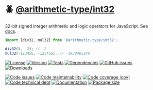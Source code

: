 :beetle: [@arithmetic-type/int32](https://arithmetic-type.github.io/int32)
==

32-bit signed integer arithmetic and logic operators for JavaScript.
See [docs](https://arithmetic-type.github.io/int32/index.html).

```js
import {div32, mul32} from '@arithmetic-type/int32';

div32(5, -2); // -2
mul32(-123456, -123456); // -1938485248
```

[![License](https://img.shields.io/github/license/arithmetic-type/int32.svg)](https://raw.githubusercontent.com/arithmetic-type/int32/main/LICENSE)
[![Version](https://img.shields.io/npm/v/@arithmetic-type/int32.svg)](https://www.npmjs.org/package/@arithmetic-type/int32)
[![Tests](https://img.shields.io/github/actions/workflow/status/arithmetic-type/int32/ci.yml?branch=main&event=push&label=tests)](https://github.com/arithmetic-type/int32/actions/workflows/ci.yml?query=branch:main)
[![Dependencies](https://img.shields.io/librariesio/github/arithmetic-type/int32.svg)](https://github.com/arithmetic-type/int32/network/dependencies)
[![GitHub issues](https://img.shields.io/github/issues/arithmetic-type/int32.svg)](https://github.com/arithmetic-type/int32/issues)
[![Downloads](https://img.shields.io/npm/dm/@arithmetic-type/int32.svg)](https://www.npmjs.org/package/@arithmetic-type/int32)

[![Code issues](https://img.shields.io/codeclimate/issues/arithmetic-type/int32.svg)](https://codeclimate.com/github/arithmetic-type/int32/issues)
[![Code maintainability](https://img.shields.io/codeclimate/maintainability/arithmetic-type/int32.svg)](https://codeclimate.com/github/arithmetic-type/int32/trends/churn)
[![Code coverage (cov)](https://img.shields.io/codecov/c/gh/arithmetic-type/int32/main.svg)](https://codecov.io/gh/arithmetic-type/int32)
[![Code technical debt](https://img.shields.io/codeclimate/tech-debt/arithmetic-type/int32.svg)](https://codeclimate.com/github/arithmetic-type/int32/trends/technical_debt)
[![Documentation](https://arithmetic-type.github.io/int32/badge.svg)](https://arithmetic-type.github.io/int32/source.html)
[![Package size](https://img.shields.io/bundlephobia/minzip/@arithmetic-type/int32)](https://bundlephobia.com/result?p=@arithmetic-type/int32)
